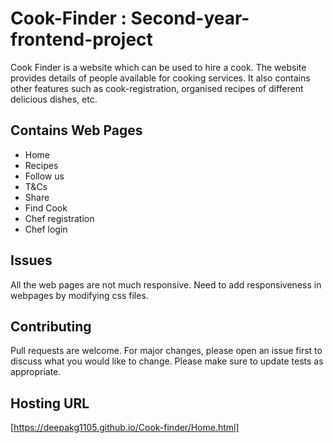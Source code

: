 # Cook-Finder : Second-year-frontend-project
Cook Finder is a website which can be used to hire a cook. The website provides details of people available for cooking services. It also contains other features such as cook-registration, organised recipes of different delicious dishes, etc.

## Contains Web Pages
- Home 
- Recipes 
- Follow us 
- T&Cs 
- Share 
- Find Cook 
- Chef registration 
- Chef login

## Issues
All the web pages are not much responsive. Need to add responsiveness in webpages by modifying css files.

## Contributing
Pull requests are welcome. For major changes, please open an issue first to discuss what you would like to change.
Please make sure to update tests as appropriate.

## Hosting URL
[https://deepakg1105.github.io/Cook-finder/Home.html]
